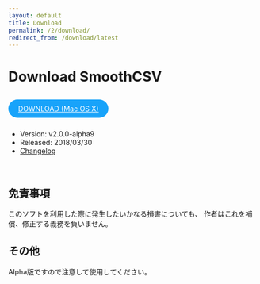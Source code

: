 ```yaml
---
layout: default
title: Download
permalink: /2/download/
redirect_from: /download/latest
---
```

 
Download SmoothCSV
====


<a href="https://github.com/kohii/smoothcsv/releases/download/v2.0.0-alpha9/SmoothCSV-2.0.0-alpha9.dmg"
    target="_blank"
    style="background: #18a3fa; color: #fff; border: 0; outline: none; border-radius: 20px; font-size: 14px; padding: 10px 20px; display: inline-block; margin: 10px 0;">
    DOWNLOAD (Mac OS X)
</a><br>

- Version: v2.0.0-alpha9
- Released: 2018/03/30
- <a href="https://github.com/kohii/smoothcsv/releases/tag/v2.0.0-alpha9" target="_blank">Changelog</a>

<br>


## 免責事項

このソフトを利用した際に発生したいかなる損害についても、 作者はこれを補償、修正する義務を負いません。

## その他

Alpha版ですので注意して使用してください。
